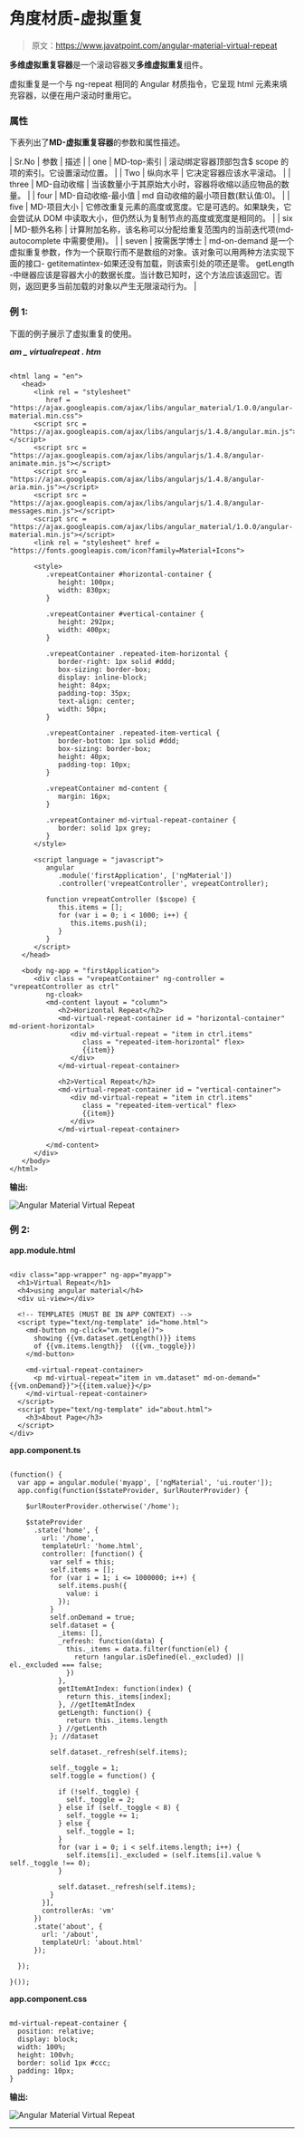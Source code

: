 # 角度材质-虚拟重复

> 原文：<https://www.javatpoint.com/angular-material-virtual-repeat>

**多维虚拟重复容器**是一个滚动容器叉**多维虚拟重复**组件。

虚拟重复是一个与 ng-repeat 相同的 Angular 材质指令，它呈现 html 元素来填充容器，以便在用户滚动时重用它。

### 属性

下表列出了**MD-虚拟重复容器**的参数和属性描述。

| Sr.No | 参数 | 描述 |
| one | MD-top-索引 | 滚动绑定容器顶部包含$ scope 的项的索引。它设置滚动位置。 |
| Two | 纵向水平 | 它决定容器应该水平滚动。 |
| three | MD-自动收缩 | 当该数量小于其原始大小时，容器将收缩以适应物品的数量。 |
| four | MD-自动收缩-最小值 | md 自动收缩的最小项目数(默认值:0)。 |
| five | MD-项目大小 | 它修改重复元素的高度或宽度。它是可选的。如果缺失，它会尝试从 DOM 中读取大小，但仍然认为复制节点的高度或宽度是相同的。 |
| six | MD-额外名称 | 计算附加名称，该名称可以分配给重复范围内的当前迭代项(md-autocomplete 中需要使用)。 |
| seven | 按需医学博士 | md-on-demand 是一个虚拟重复参数，作为一个获取行而不是数组的对象。该对象可以用两种方法实现下面的接口-
getitematintex-如果还没有加载，则该索引处的项还是零。
getLength -中继器应该是容器大小的数据长度。当计数已知时，这个方法应该返回它。否则，返回更多当前加载的对象以产生无限滚动行为。 |

### 例 1:

下面的例子展示了虚拟重复的使用。

***am _ virtualrepeat . htm***

```

<html lang = "en">
   <head>
      <link rel = "stylesheet"
         href = "https://ajax.googleapis.com/ajax/libs/angular_material/1.0.0/angular-material.min.css">
      <script src = "https://ajax.googleapis.com/ajax/libs/angularjs/1.4.8/angular.min.js"></script>
      <script src = "https://ajax.googleapis.com/ajax/libs/angularjs/1.4.8/angular-animate.min.js"></script>
      <script src = "https://ajax.googleapis.com/ajax/libs/angularjs/1.4.8/angular-aria.min.js"></script>
      <script src = "https://ajax.googleapis.com/ajax/libs/angularjs/1.4.8/angular-messages.min.js"></script>
      <script src = "https://ajax.googleapis.com/ajax/libs/angular_material/1.0.0/angular-material.min.js"></script>
      <link rel = "stylesheet" href = "https://fonts.googleapis.com/icon?family=Material+Icons">

      <style>
         .vrepeatContainer #horizontal-container {
            height: 100px;
            width: 830px; 
         }

         .vrepeatContainer #vertical-container {
            height: 292px;
            width: 400px; 
         }

         .vrepeatContainer .repeated-item-horizontal {
            border-right: 1px solid #ddd;
            box-sizing: border-box;
            display: inline-block;
            height: 84px;
            padding-top: 35px;
            text-align: center;
            width: 50px; 
         }

         .vrepeatContainer .repeated-item-vertical {
            border-bottom: 1px solid #ddd;
            box-sizing: border-box;
            height: 40px;
            padding-top: 10px;
         }

         .vrepeatContainer md-content {
            margin: 16px; 
         }

         .vrepeatContainer md-virtual-repeat-container {
            border: solid 1px grey; 
         }	  
      </style>

      <script language = "javascript">
         angular
            .module('firstApplication', ['ngMaterial'])
            .controller('vrepeatController', vrepeatController);

         function vrepeatController ($scope) { 
            this.items = [];
            for (var i = 0; i < 1000; i++) {
               this.items.push(i);
            }
         }	  
      </script>      
   </head>

   <body ng-app = "firstApplication"> 
      <div class = "vrepeatContainer" ng-controller = "vrepeatController as ctrl"
         ng-cloak>
         <md-content layout = "column">
            <h2>Horizontal Repeat</h2>
            <md-virtual-repeat-container id = "horizontal-container" md-orient-horizontal>
               <div md-virtual-repeat = "item in ctrl.items"
                  class = "repeated-item-horizontal" flex>
                  {{item}}
               </div>
            </md-virtual-repeat-container>

            <h2>Vertical Repeat</h2>
            <md-virtual-repeat-container id = "vertical-container">
               <div md-virtual-repeat = "item in ctrl.items"
                  class = "repeated-item-vertical" flex>
                  {{item}}
               </div>
            </md-virtual-repeat-container>

         </md-content>
      </div>
   </body>
</html>

```

**输出:**

![Angular Material Virtual Repeat](img/e0490279e82dd43a4cbb510efabbad24.png)

### 例 2:

**app.module.html**

```

<div class="app-wrapper" ng-app="myapp">
  <h1>Virtual Repeat</h1>
  <h4>using angular material</h4>
  <div ui-view></div>

  <!-- TEMPLATES (MUST BE IN APP CONTEXT) -->
  <script type="text/ng-template" id="home.html">
    <md-button ng-click="vm.toggle()">
      showing {{vm.dataset.getLength()}} items
      of {{vm.items.length}}  ({{vm._toggle}})
    </md-button>

    <md-virtual-repeat-container>
      <p md-virtual-repeat="item in vm.dataset" md-on-demand="{{vm.onDemand}}">{{item.value}}</p>
    </md-virtual-repeat-container>
  </script>
  <script type="text/ng-template" id="about.html">
    <h3>About Page</h3>
  </script>
</div>

```

**app.component.ts**

```

(function() {
  var app = angular.module('myapp', ['ngMaterial', 'ui.router']);
  app.config(function($stateProvider, $urlRouterProvider) {

    $urlRouterProvider.otherwise('/home');

    $stateProvider
      .state('home', {
        url: '/home',
        templateUrl: 'home.html',
        controller: [function() {
          var self = this;
          self.items = [];
          for (var i = 1; i <= 1000000; i++) {
            self.items.push({
              value: i
            });
          }
          self.onDemand = true;
          self.dataset = {
            _items: [],
            _refresh: function(data) {
              this._items = data.filter(function(el) {
                return !angular.isDefined(el._excluded) || el._excluded === false;
              })
            },
            getItemAtIndex: function(index) {
              return this._items[index];
            }, //getItemAtIndex
            getLength: function() {
              return this._items.length
            } //getLenth
          }; //dataset

          self.dataset._refresh(self.items);

          self._toggle = 1;
          self.toggle = function() {

            if (!self._toggle) {
              self._toggle = 2;
            } else if (self._toggle < 8) {
              self._toggle += 1;
            } else {
              self._toggle = 1;
            }
            for (var i = 0; i < self.items.length; i++) {
              self.items[i]._excluded = (self.items[i].value % self._toggle !== 0);
            }

            self.dataset._refresh(self.items);
          }
        }],
        controllerAs: 'vm'
      })
      .state('about', {
        url: '/about',
        templateUrl: 'about.html'
      });

  });

}());

```

**app.component.css**

```

md-virtual-repeat-container {
  position: relative;
  display: block;
  width: 100%;
  height: 100vh;
  border: solid 1px #ccc;
  padding: 10px;
}

```

**输出:**

![Angular Material Virtual Repeat](img/836f598550820f4784b24fe382283b89.png)

* * *